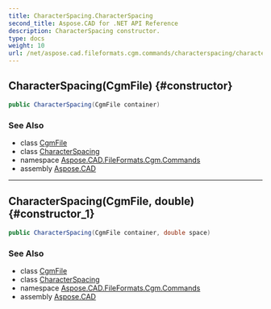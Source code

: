 ```yaml
---
title: CharacterSpacing.CharacterSpacing
second_title: Aspose.CAD for .NET API Reference
description: CharacterSpacing constructor. 
type: docs
weight: 10
url: /net/aspose.cad.fileformats.cgm.commands/characterspacing/characterspacing/
---
```

## CharacterSpacing(CgmFile) {#constructor}

```csharp
public CharacterSpacing(CgmFile container)
```

### See Also

* class [CgmFile](../../../aspose.cad.fileformats.cgm/cgmfile/)
* class [CharacterSpacing](../)
* namespace [Aspose.CAD.FileFormats.Cgm.Commands](../../characterspacing/)
* assembly [Aspose.CAD](../../../)

---

## CharacterSpacing(CgmFile, double) {#constructor_1}

```csharp
public CharacterSpacing(CgmFile container, double space)
```

### See Also

* class [CgmFile](../../../aspose.cad.fileformats.cgm/cgmfile/)
* class [CharacterSpacing](../)
* namespace [Aspose.CAD.FileFormats.Cgm.Commands](../../characterspacing/)
* assembly [Aspose.CAD](../../../)


